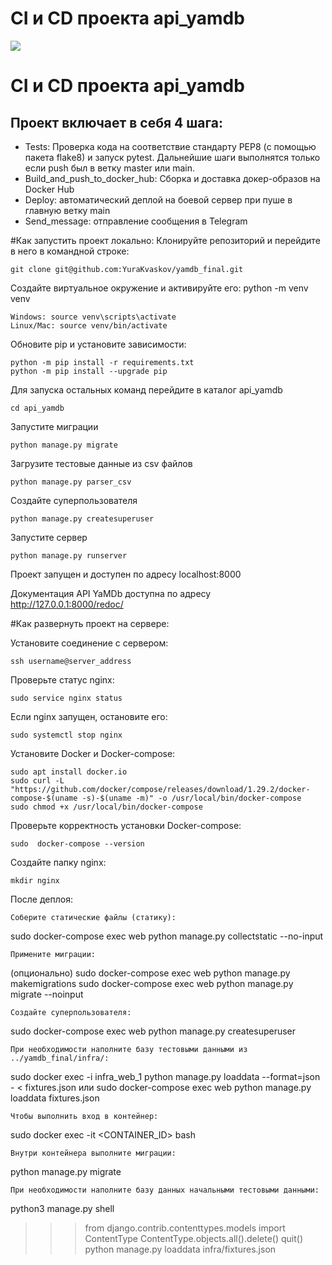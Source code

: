 # CI и CD проекта api_yamdb
<image src='https://github.com/YuraKvaskov/yamdb_final/actions/workflows/yamdb_workflow.yml/badge.svg'>

# CI и CD проекта api_yamdb

## Проект включает в себя 4 шага:
- Tests: Проверка кода на соответствие стандарту PEP8 (с помощью пакета flake8) и запуск pytest. Дальнейшие шаги выполнятся только если push был в ветку master или main.
- Build_and_push_to_docker_hub: Сборка и доставка докер-образов на Docker Hub
- Deploy: автоматический деплой на боевой сервер при пуше в главную ветку main
- Send_message: отправление сообщения в Telegram

#Как запустить проект локально:
Клонируйте репозиторий и перейдите в него в командной строке:
```
git clone git@github.com:YuraKvaskov/yamdb_final.git
```
Создайте виртуальное окружение и активируйте его: python -m venv venv
```
Windows: source venv\scripts\activate
Linux/Mac: source venv/bin/activate
```
Обновите pip и установите зависимости:
```
python -m pip install -r requirements.txt  
python -m pip install --upgrade pip
```
Для запуска остальных команд перейдите в каталог api_yamdb
```
cd api_yamdb
```
Запустите миграции
```
python manage.py migrate 
```
Загрузите тестовые данные из csv файлов
```
python manage.py parser_csv
```
Создайте суперпользователя
```
python manage.py createsuperuser
```
Запустите сервер
```
python manage.py runserver  
```
Проект запущен и доступен по адресу localhost:8000

Документация API YaMDb доступна по адресу http://127.0.0.1:8000/redoc/

#Как развернуть проект на сервере:

Установите соединение с сервером:
```
ssh username@server_address
```
Проверьте статус nginx:
```
sudo service nginx status
```
Если nginx запущен, остановите его:
```
sudo systemctl stop nginx
```
Установите Docker и Docker-compose:
```
sudo apt install docker.io
sudo curl -L "https://github.com/docker/compose/releases/download/1.29.2/docker-compose-$(uname -s)-$(uname -m)" -o /usr/local/bin/docker-compose
sudo chmod +x /usr/local/bin/docker-compose
```
Проверьте корректность установки Docker-compose:
```
sudo  docker-compose --version
```
Создайте папку nginx:
```
mkdir nginx
```
После деплоя:
```
Соберите статические файлы (статику):
```
sudo docker-compose exec web python manage.py collectstatic --no-input
```
Примените миграции:
```
(опционально) sudo docker-compose exec web python manage.py makemigrations
sudo docker-compose exec web python manage.py migrate --noinput
```
Создайте суперпользователя:
```
sudo docker-compose exec web python manage.py createsuperuser
```
При необходимости наполните базу тестовыми данными из ../yamdb_final/infra/:
```
sudo docker exec -i infra_web_1 python manage.py loaddata --format=json - < fixtures.json
или
sudo docker-compose exec web python manage.py loaddata fixtures.json
```
Чтобы выполнить вход в контейнер:
```
sudo docker exec -it <CONTAINER_ID> bash
```
Внутри контейнера выполните миграции:
```
python manage.py migrate
```
При необходимости наполните базу данных начальными тестовыми данными:
```
python3 manage.py shell
>>> from django.contrib.contenttypes.models import ContentType
>>> ContentType.objects.all().delete()
>>> quit()
python manage.py loaddata infra/fixtures.json
```


